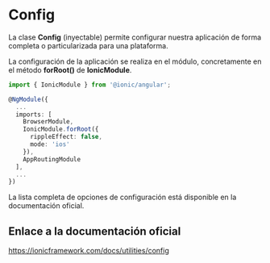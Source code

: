 # Config

La clase **Config** (inyectable) permite configurar nuestra aplicación de forma completa o particularizada para una plataforma.

La configuración de la aplicación se realiza en el módulo, concretamente en el método **forRoot()** de **IonicModule**.

```typescript
import { IonicModule } from '@ionic/angular';

@NgModule({
  ...
  imports: [
    BrowserModule, 
    IonicModule.forRoot({
      rippleEffect: false,
      mode: 'ios'
    }), 
    AppRoutingModule
  ],
  ...
})
```

La lista completa de opciones de configuración está disponible en la documentación oficial.

## Enlace a la documentación oficial

https://ionicframework.com/docs/utilities/config
